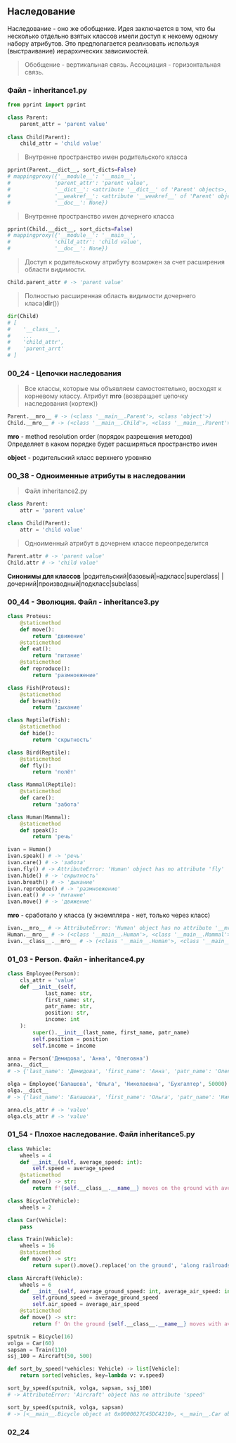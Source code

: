 ## Наследование ##
Наследование - оно же обобщение. Идея заключается в том, что бы несколько отдельно взятых классов имели доступ к некоему одному набору атрибутов.
Это предполагается реализовать используя (выстраивание) иерархических зависимостей.
>Обобщение - вертикальная связь.
>Ассоциация - горизонтальная связь.
### Файл - inheritance1.py ###
```python
from pprint import pprint

class Parent:
    parent_attr = 'parent value'
    
class Child(Parent):
    child_attr = 'child value'
```
>Внутренне пространство имен родительского класса
```python
pprint(Parent.__dict__, sort_dicts=False)
# mappingproxy({'__module__': '__main__',
#              'parent_attr': 'parent value',
#              '__dict__': <attribute '__dict__' of 'Parent' objects>,
#              '__weakref__': <attribute '__weakref__' of 'Parent' objects>,
#              '__doc__': None})
```
>Внутренне пространство имен дочернего класса
```python
pprint(Child.__dict__, sort_dicts=False)
# mappingproxy({'__module__': '__main__',
#              'child_attr': 'child value',
#              '__doc__': None})
```
>Доступ к родительскому атрибуту возмржен за счет расширения области видимости.
```python
Child.parent_attr # -> 'parent value'
```
>Полностью расширенная область видимости дочернего класа(__dir__())
```python
dir(Child)
# [
#    '__class__',
#    ...
#    'child_attr',
#    'parent_arrt'
# ]
```

### 00_24 - Цепочки наследования ###
>Все классы, которые мы объявляем самостоятельно, восходят к корневому классу.
>Атрибут __mro__ (возвращает цепочку наследования (кортеж))
```python
Parent.__mro__ # -> (<class '__main__.Parent'>, <class 'object'>)
Child.__mro__ # -> (<class '__main__.Child'>, <class '__main__.Parent'>, <class 'object'>)
```
**mro** - method resolution order (порядок разрешения методов)
Определяет в каком порядке будет расширяться пространство имен

**object** - родительский класс верхнего уровняю

### 00_38 - Одноименные атрибуты в наследовании ###
>Файл inheritance2.py
```python
class Parent:
    attr = 'parent value'

class Child(Parent):
    attr = 'child value'
```
>Одноименный атрибут в дочернем классе переопределится
```python
Parent.attr # -> 'parent value'
Child.attr # -> 'child value'
```

**Синонимы для классов**
|родительский|базовый|надкласс|superclass|
|дочерний|производный|подкласс|subclass|

### 00_44 - Эволюция. Файл - inheritance3.py ###

```python
class Proteus:
    @staticmethod
    def move():
        return 'движение'
    @staticmethod
    def eat():
        return 'питание'
    @staticmethod
    def reproduce():
        return 'размноежение'

class Fish(Proteus):
    @staticmethod
    def breath():
        return 'дыхание'

class Reptile(Fish):
    @staticmethod
    def hide():
        return 'скрытность'

class Bird(Reptile):
    @staticmethod
    def fly():
        return 'полёт'

class Mammal(Reptile):
    @staticmethod
    def care():
        return 'забота'

class Human(Mammal):
    @staticmethod
    def speak():
        return 'речь'

ivan = Human()
ivan.speak() # -> 'речь'
ivan.care() # -> 'забота'
ivan.fly() # -> AttributeError: 'Human' object has no attribute 'fly'
ivan.hide() # -> 'скрытность'
ivan.breath() # -> 'дыхание'
ivan.reproduce() # -> 'размноежение'
ivan.eat() # -> 'питание'
ivan.move() # -> 'движение'
```
**mro** - сработало у класса (у экземпляра - нет, только через класс)
```python
ivan.__mro__ # -> AttributeError: 'Human' object has no attribute '__mro__'
Human.__mro__ # -> (<class '__main__.Human'>, <class '__main__.Mammal'>, <class '__main__.Reptile'>, <class '__main__.Fish'>, <class '__main__.Proteus'>, <class 'object'>)
ivan.__class__.__mro__ # -> (<class '__main__.Human'>, <class '__main__.Mammal'>, <class '__main__.Reptile'>, <class '__main__.Fish'>, <class '__main__.Proteus'>, <class 'object'>)
```
### 01_03 - Person. Файл - inheritance4.py ###
```python
class Employee(Person):
    cls_attr = 'value'
    def __init__(self,
            last_name: str,
            first_name: str,
            patr_name: str,
            position: str,
            income: int
    ):
        super().__init__(last_name, first_name, patr_name)
        self.position = position
        self.income = income

anna = Person('Демидова', 'Анна', 'Олеговна')
anna.__dict__
# -> {'last_name': 'Демидова', 'first_name': 'Анна', 'patr_name': 'Олеговна'}

olga = Employee('Балашова', 'Ольга', 'Николаевна', 'Бухгалтер', 50000)
olga.__dict__
# -> {'last_name': 'Балашова', 'first_name': 'Ольга', 'patr_name': 'Николаевна', 'position': 'Бухгалтер', 'income': 50000}

anna.cls_attr # -> 'value'
olga.cls_attr # -> 'value'
```

### 01_54 - Плохое наследование. Файл inheritance5.py ###
```python
class Vehicle:
    wheels = 4
    def __init__(self, average_speed: int):
        self.speed = average_speed
    @staticmethod
    def move() -> str:
        return f'{self.__class__.__name__} moves on the ground with average speed of {self.speed} km/h'

class Bicycle(Vehicle):
    wheels = 2

class Car(Vehicle):
    pass

class Train(Vehicle):
    wheels = 16
    @staticmethod
    def move() -> str:
        return super().move().replace('on the ground', 'along railroads')

class Aircraft(Vehicle):
    wheels = 6
    def __init__(self, average_ground_speed: int, average_air_speed: int):
        self.ground_speed = average_ground_speed
        self.air_speed = average_air_speed
    @staticmethod
    def move() -> str:
        return f' On the ground {self.__class__.__name__} moves with average speed of {self.ground_speed} km/h while in air it flies with average speed of {self.air_speed} km/h'

sputnik = Bicycle(16)
volga = Car(60)
sapsan = Train(110)
ssj_100 = Aircraft(50, 500)

def sort_by_speed(*vehicles: Vehicle) -> list[Vehicle]:
    return sorted(vehicles, key=lambda v: v.speed)

sort_by_speed(sputnik, volga, sapsan, ssj_100)
# -> AttributeError: 'Aircraft' object has no attribute 'speed'

sort_by_speed(sputnik, volga, sapsan) 
# -> [<__main__.Bicycle object at 0x0000027C45DC4210>, <__main__.Car object at 0x0000027C45DC4610>, <__main__.Train object at 0x0000027C45DC4690>]
```

### 02_24


 
 
 
 
 
 
 
 
 
 
 
 
 
 
 
 
 
 
 
 
 
 
 
 
 
 
 
 
 
 
 
 
 
 